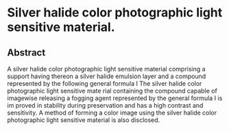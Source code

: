 # Silver halide color photographic light sensitive material.

## Abstract
A silver halide color photographic light sensitive material comprising a support having thereon a silver halide emulsion layer and a compound represented by the following general formula I The silver halide color photographic light sensitive mate rial containing the compound capable of imagewise releasing a fogging agent represented by the general formula I is im proved in stability during preservation and has a high contrast and sensitivity. A method of forming a color image using the silver halide color photographic light sensitive material is also disclosed.